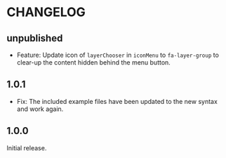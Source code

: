 # CHANGELOG

## unpublished

- Feature: Update icon of `layerChooser` in `iconMenu` to `fa-layer-group` to clear-up the content hidden behind the menu button.

## 1.0.1

- Fix: The included example files have been updated to the new syntax and work again.

## 1.0.0

Initial release.
